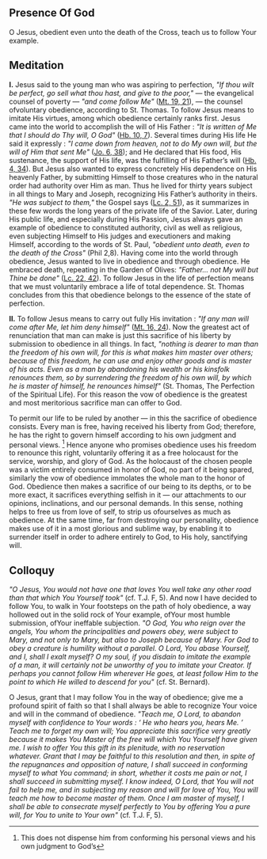 ## Presence Of God

O Jesus, obedient even unto the death of the Cross, teach us to follow Your example.

## Meditation

**I.** Jesus said to the young man who was aspiring to perfection, *"If thou wilt be perfect, go sell what thou hast, and give to the poor,"* — the evangelical counsel of poverty — *"and come follow Me"* ([Mt. 19, 21](https://vulgata.online/bible/Mt.19?ed=DR2&vfn=DR2.Mt.19.21:vs)), — the counsel ofvoluntary obedience, according to St. Thomas. To follow Jesus means to imitate His virtues, among which obedience certainly ranks first. Jesus came into the world to accomplish the will of His Father : *"It is written of Me that I should do Thy will, O God"* ([Hb. 10, 7](https://vulgata.online/bible/Hb.10?ed=DR2&vfn=DR2.Hb.10.7:vs)). Several times during His life He said it expressly : *"I came down from heaven, not to do My own will, but the will of Him that sent Me"* ([Jo. 6, 38](https://vulgata.online/bible/Jo.6?ed=DR2&vfn=DR2.Jo.6.38:vs)); and He declared that His food, His sustenance, the support of His life, was the fulfilling of His Father’s will ([Hb. 4, 34](https://vulgata.online/bible/Hb.4?ed=DR2&vfn=DR2.Hb.4.34:vs)). But Jesus also wanted to express concretely His dependence on His heavenly Father, by submitting Himself to those creatures who in the natural order had authority over Him as man. Thus he lived for thirty years subject in all things to Mary and Joseph, recognizing His Father’s authority in theirs. *"He was subject to them,"* the Gospel says ([Lc. 2, 51](https://vulgata.online/bible/Lc.2?ed=DR2&vfn=DR2.Lc.2.51:vs)), as it summarizes in these few words the long years of the private life of the Savior. Later, during His public life, and especially during His Passion, Jesus always gave an example of obedience to constituted authority, civil as well as religious, even subjecting Himself to His judges and executioners and making Himself, according to the words of St. Paul, *"obedient unto death, even to the death of the Cross"* (Phil 2,8). Having come into the world through obedience, Jesus wanted to live in obedience and through obedience. He embraced death, repeating in the Garden of Olives: *"Father... not My will but Thine be done"* ([Lc. 22, 42](https://vulgata.online/bible/Lc.22?ed=DR2&vfn=DR2.Lc.22.42:vs)). To follow Jesus in the life of perfection means that we must voluntarily embrace a life of total dependence. St. Thomas concludes from this that obedience belongs to the essence of the state of perfection.

**II.** To follow Jesus means to carry out fully His invitation : *"If any man will come after Me, let him deny himself"* ([Mt. 16, 24](https://vulgata.online/bible/Mt.16?ed=DR2&vfn=DR2.Mt.16.24:vs)). Now the greatest act of renunciation that man can make is just this sacrifice of his liberty by submission to obedience in all things. In fact, *"nothing is dearer to man than the freedom of his own will, for this is what makes him master over others; because of this freedom, he can use and enjoy other goods and is master of his acts. Even as a man by abandoning his wealth or his kinsfolk renounces them, so by surrendering the freedom of his own will, by which he is master of himself, he renounces himself"* (St. Thomas, The Perfection of the Spiritual Life). For this reason the vow of obedience is the greatest and most meritorious sacrifice man can offer to God.

To permit our life to be ruled by another — in this the sacrifice of obedience consists. Every man is free, having received his liberty from God; therefore, he has the right to govern himself according to his own judgment and personal views. [^1] Hence anyone who promises obedience uses his freedom to renounce this right, voluntarily offering it as a free holocaust for the service, worship, and glory of God. As the holocaust of the chosen people was a victim entirely consumed in honor of God, no part of it being spared, similarly the vow of obedience immolates the whole man to the honor of God. Obedience then makes a sacrifice of our being to its depths, or to be more exact, it sacrifices everything selfish in it — our attachments to our opinions, inclinations, and our personal demands. In this sense, nothing helps to free us from love of self, to strip us ofourselves as much as obedience. At the same time, far from destroying our personality, obedience makes use of it in a most glorious and sublime way, by enabling it to surrender itself in order to adhere entirely to God, to His holy, sanctifying will.

## Colloquy

*"O Jesus, You would not have one that loves You well take any other road than that which You Yourself took"* (cf. T.J. F, 5). And now I have decided to follow You, to walk in Your footsteps on the path of holy obedience, a way hollowed out in the solid rock of Your example, ofYour most humble submission, ofYour ineffable subjection. *"O God, You who reign over the angels, You whom the principalities and powers obey, were subject to Mary, and not only to Mary, but also to Joseph because of Mary. For God to obey a creature is humility without a parallel. O Lord, You abase Yourself, and I, shall I exalt myself? O my soul, if you disdain to imitate the example of a man, it will certainly not be unworthy of you to imitate your Creator. If perhaps you cannot follow Him wherever He goes, at least follow Him to the point to which He willed to descend for you"* (cf. St. Bernard).

O Jesus, grant that I may follow You in the way of obedience; give me a profound spirit of faith so that I shall always be able to recognize Your voice and will in the command of obedience. *"Teach me, O Lord, to abandon myself with confidence to Your words : ‘ He who hears you, hears Me. ’ Teach me to forget my own will; You appreciate this sacrifice very greatly because it makes You Master of the free will which You Yourself have given me. I wish to offer You this gift in its plenitude, with no reservation whatever. Grant that I may be faithful to this resolution and then, in spite of the repugnances and opposition of nature, I shall succeed in conforming myself to what You command; in short, whether it costs me pain or not, I shall succeed in submitting myself. I know indeed, O Lord, that You will not fail to help me, and in subjecting my reason and will for love of You, You will teach me how to become master of them. Once I am master of myself, I shall be able to consecrate myself perfectly to You by offering You a pure will, for You to unite to Your own"* (cf. T.J. F, 5).

[^1]: This does not dispense him from conforming his personal views and his own judgment to God’s